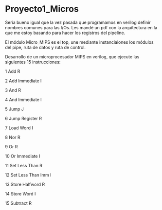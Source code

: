 # Proyecto1_Micros
Sería bueno igual que la vez pasada que programamos en verilog definir nombres comunes para las I/Os.
Les mandé un pdf con la arquitectura en la que me estoy basando para hacer los registros del pipeline.

El módulo Micro_MIPS es el top, une mediante instanciaiones los módulos del pipe, ruta de datos y ruta de control.

Desarrollo de un microprocesador MIPS en verilog, que ejecute las siguientes 15 instrucciones:

1 Add R 

2 Add Immediate I

3 And R

4 And Immediate I

5 Jump J

6 Jump Register R

7 Load Word I

8 Nor R

9 Or R

10 Or Immediate I

11 Set Less Than R

12 Set Less Than Imm I

13 Store Halfword R

14 Store Word I

15 Subtract R

